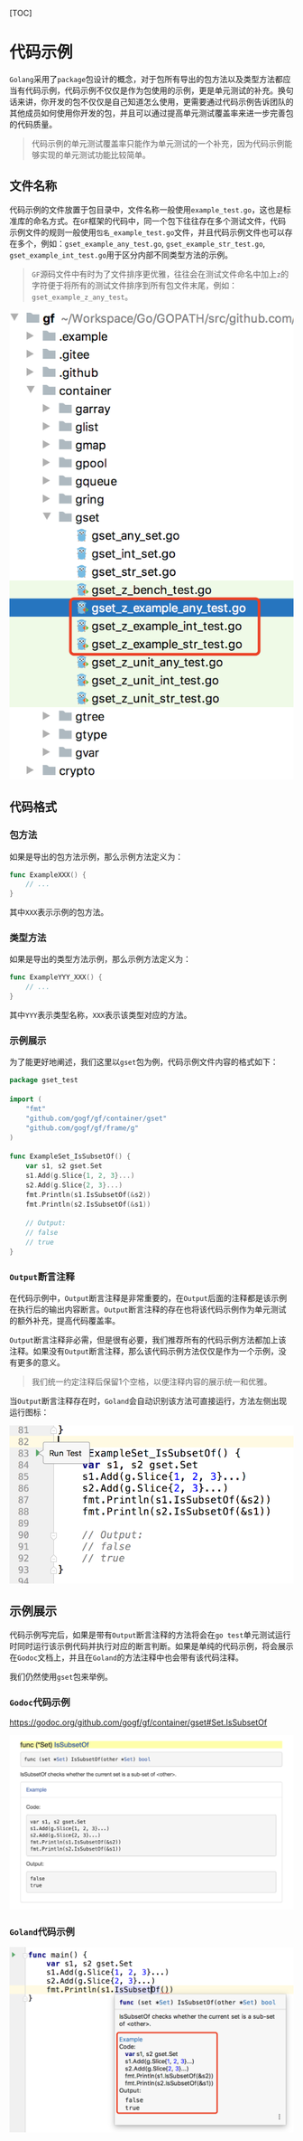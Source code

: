 [TOC]
# 代码示例

`Golang`采用了`package`包设计的概念，对于包所有导出的包方法以及类型方法都应当有代码示例，代码示例不仅仅是作为包使用的示例，更是单元测试的补充。换句话来讲，你开发的包不仅仅是自己知道怎么使用，更需要通过代码示例告诉团队的其他成员如何使用你开发的包，并且可以通过提高单元测试覆盖率来进一步完善包的代码质量。

> 代码示例的单元测试覆盖率只能作为单元测试的一个补充，因为代码示例能够实现的单元测试功能比较简单。

## 文件名称

代码示例的文件放置于包目录中，文件名称一般使用`example_test.go`，这也是标准库的命名方式。在`GF`框架的代码中，同一个包下往往存在多个测试文件，代码示例文件的规则一般使用`包名_example_test.go`文件，并且代码示例文件也可以存在多个，例如：`gset_example_any_test.go`, `gset_example_str_test.go`, `gset_example_int_test.go`用于区分内部不同类型方法的示例。

> `GF`源码文件中有时为了文件排序更优雅，往往会在测试文件命名中加上`z`的字符便于将所有的测试文件排序到所有包文件末尾，例如：`gset_example_z_any_test`。

![](/images/WX20200610-231714@2x.png)

## 代码格式

### 包方法
如果是导出的包方法示例，那么示例方法定义为：
```go
func ExampleXXX() {
    // ...
}
```
其中`XXX`表示示例的包方法。

### 类型方法
如果是导出的类型方法示例，那么示例方法定义为：
```go
func ExampleYYY_XXX() {
    // ...
}
```
其中`YYY`表示类型名称，`XXX`表示该类型对应的方法。

### 示例展示

为了能更好地阐述，我们这里以`gset`包为例，代码示例文件内容的格式如下：
```go
package gset_test

import (
	"fmt"
	"github.com/gogf/gf/container/gset"
	"github.com/gogf/gf/frame/g"
)

func ExampleSet_IsSubsetOf() {
	var s1, s2 gset.Set
	s1.Add(g.Slice{1, 2, 3}...)
	s2.Add(g.Slice{2, 3}...)
	fmt.Println(s1.IsSubsetOf(&s2))
	fmt.Println(s2.IsSubsetOf(&s1))

	// Output:
	// false
	// true
}
```

### `Output`断言注释

在代码示例中，`Output`断言注释是非常重要的，在`Output`后面的注释都是该示例在执行后的输出内容断言。`Output`断言注释的存在也将该代码示例作为单元测试的额外补充，提高代码覆盖率。

`Output`断言注释非必需，但是很有必要，我们推荐所有的代码示例方法都加上该注释。如果没有`Output`断言注释，那么该代码示例方法仅仅是作为一个示例，没有更多的意义。

> 我们统一约定注释后保留1个空格，以便注释内容的展示统一和优雅。

当`Output`断言注释存在时，`Goland`会自动识别该方法可直接运行，方法左侧出现运行图标：

![](/images/WX20200610-233056@2x.png)


## 示例展示

代码示例写完后，如果是带有`Output`断言注释的方法将会在`go test`单元测试运行时同时运行该示例代码并执行对应的断言判断。如果是单纯的代码示例，将会展示在`Godoc`文档上，并且在`Goland`的方法注释中也会带有该代码注释。

我们仍然使用`gset`包来举例。

### `Godoc`代码示例

https://godoc.org/github.com/gogf/gf/container/gset#Set.IsSubsetOf

![](/images/WX20200610-233845@2x.png)

### `Goland`代码示例

![](/images/WX20200610-234127@2x.png)









